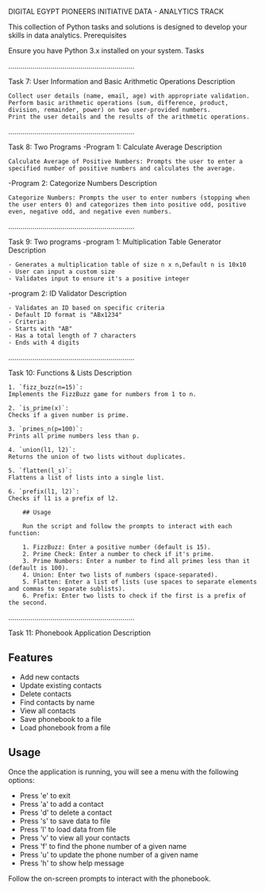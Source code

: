 DIGITAL EGYPT PIONEERS INITIATIVE DATA - ANALYTICS TRACK

This collection of Python tasks and solutions is designed to develop your skills in data analytics.
Prerequisites

Ensure you have Python 3.x installed on your system.
Tasks

...............................................................

Task 7: User Information and Basic Arithmetic Operations
Description

    Collect user details (name, email, age) with appropriate validation.
    Perform basic arithmetic operations (sum, difference, product, division, remainder, power) on two user-provided numbers.
    Print the user details and the results of the arithmetic operations.
    
...............................................................

Task 8: Two Programs
-Program 1: Calculate Average
Description

    Calculate Average of Positive Numbers: Prompts the user to enter a specified number of positive numbers and calculates the average.

-Program 2: Categorize Numbers
Description

    Categorize Numbers: Prompts the user to enter numbers (stopping when the user enters 0) and categorizes them into positive odd, positive even, negative odd, and negative even numbers.

...............................................................

Task 9: Two programs
-program 1: Multiplication Table Generator
Description

    - Generates a multiplication table of size n x n,Default n is 10x10
    - User can input a custom size
    - Validates input to ensure it's a positive integer

-program 2: ID Validator
Description

    - Validates an ID based on specific criteria
    - Default ID format is "ABx1234"
    - Criteria:
    - Starts with "AB"
    - Has a total length of 7 characters
    - Ends with 4 digits

...............................................................

Task 10: Functions & Lists
Description 
        
    1. `fizz_buzz(n=15)`: 
    Implements the FizzBuzz game for numbers from 1 to n.

    2. `is_prime(x)`: 
    Checks if a given number is prime.

    3. `primes_n(p=100)`: 
    Prints all prime numbers less than p.

    4. `union(l1, l2)`: 
    Returns the union of two lists without duplicates.

    5. `flatten(l_s)`: 
    Flattens a list of lists into a single list.

    6. `prefix(l1, l2)`: 
    Checks if l1 is a prefix of l2.
    
        ## Usage
        
        Run the script and follow the prompts to interact with each function:
        
        1. FizzBuzz: Enter a positive number (default is 15).
        2. Prime Check: Enter a number to check if it's prime.
        3. Prime Numbers: Enter a number to find all primes less than it (default is 100).
        4. Union: Enter two lists of numbers (space-separated).
        5. Flatten: Enter a list of lists (use spaces to separate elements and commas to separate sublists).
        6. Prefix: Enter two lists to check if the first is a prefix of the second.

...............................................................

Task 11: Phonebook Application
Description 

## Features
- Add new contacts
- Update existing contacts
- Delete contacts
- Find contacts by name
- View all contacts
- Save phonebook to a file
- Load phonebook from a file

## Usage
Once the application is running, you will see a menu with the following options:

- Press 'e' to exit
- Press 'a' to add a contact
- Press 'd' to delete a contact
- Press 's' to save data to file
- Press 'l' to load data from file
- Press 'v' to view all your contacts
- Press 'f' to find the phone number of a given name
- Press 'u' to update the phone number of a given name
- Press 'h' to show help message

Follow the on-screen prompts to interact with the phonebook.
